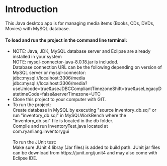 # Introduction
This Java desktop app is for managing media items (Books, CDs, DVDs, Movies) with MySQL database.

<h4>To load and run the project in the command line terminal:</h4>
<p>
<ul>
  <li>
    NOTE: Java, JDK, MySQL database server and Eclipse are already installed in your system <br>
    NOTE: mysql-connector-java-8.0.18.jar is included. <br>
    Database connection URL can be the following depending on version of MySQL server or mysql-connector: <br>
    jdbc:mysql://localhost:3306/media <br>
    jdbc:mysql://localhost:3306/media?useUnicode=true&useJDBCCompliantTimezoneShift=true&useLegacyDatetimeCode=false&serverTimezone=UTC
  </li>
  <li>
    Clone this project to your computer with GIT.
  </li>
  <li>
    To run the project:<br> 
    Create database in MySQL by executing "source inventory_db.sql" or run "inventory_db.sql" in MySQLWorkBench where the "inventory_db.sql" file is located in the db folder. <br> 
    Compile and run InventoryTest.java located at com.ryanliang.inventorygui <br>
    <br>
    To run the JUnit test:<br> 
    Make sure JUnit 4 libray (Jar files) is added to build path.  JUnit jar files can be download from https://junit.org/junit4 and may also come with Eclipse IDE.
  </li>
</ul>
</p>